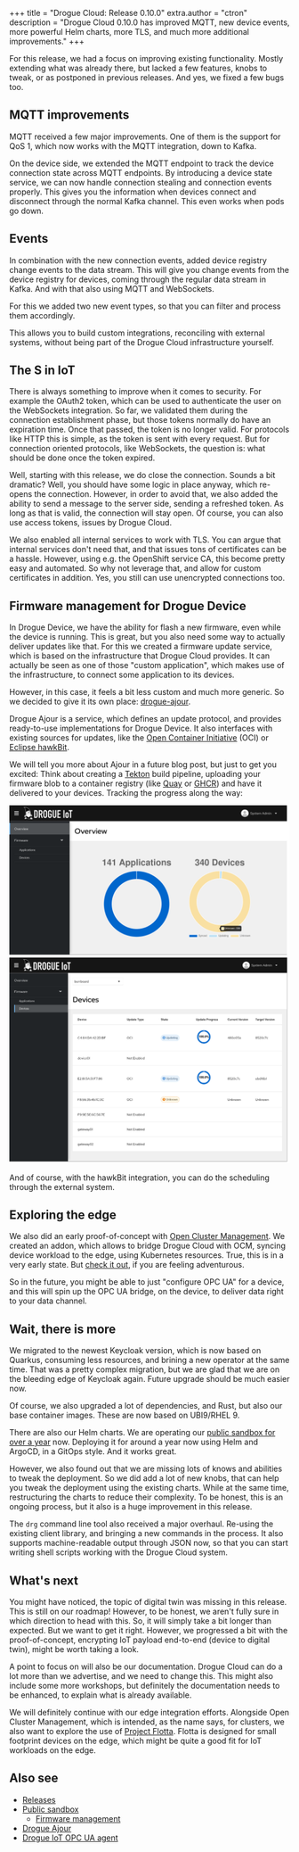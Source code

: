 +++
title = "Drogue Cloud: Release 0.10.0"
extra.author = "ctron"
description = "Drogue Cloud 0.10.0 has improved MQTT, new device events, more powerful Helm charts, more TLS, and much more additional improvements."
+++

For this release, we had a focus on improving existing functionality. Mostly extending what was already there, but
lacked a few features, knobs to tweak, or as postponed in previous releases. And yes, we fixed a few bugs too. 

<!-- more -->

## MQTT improvements

MQTT received a few major improvements. One of them is the support for QoS 1, which now works with the MQTT integration,
down to Kafka.

On the device side, we extended the MQTT endpoint to track the device connection state across MQTT endpoints. By
introducing a device state service, we can now handle connection stealing and connection events properly. This gives
you the information when devices connect and disconnect through the normal Kafka channel. This even works when pods
go down.

## Events

In combination with the new connection events, added device registry change events to the data stream. This will give
you change events from the device registry for devices, coming through the regular data stream in Kafka. And with that
also using MQTT and WebSockets.

For this we added two new event types, so that you can filter and process them accordingly.

This allows you to build custom integrations, reconciling with external systems, without being part of the Drogue Cloud
infrastructure yourself.

## The S in IoT

There is always something to improve when it comes to security. For example the OAuth2 token, which can be used to
authenticate the user on the WebSockets integration. So far, we validated them during the connection establishment phase,
but those tokens normally do have an expiration time. Once that passed, the token is no longer valid. For protocols like
HTTP this is simple, as the token is sent with every request. But for connection oriented protocols, like WebSockets,
the question is: what should be done once the token expired.

Well, starting with this release, we do close the connection. Sounds a bit dramatic? Well, you should have some logic
in place anyway, which re-opens the connection. However, in order to avoid that, we also added the ability to send
a message to the server side, sending a refreshed token. As long as that is valid, the connection will stay open. Of
course, you can also use access tokens, issues by Drogue Cloud.

We also enabled all internal services to work with TLS. You can argue that internal services don't need that, and that
issues tons of certificates can be a hassle. However, using e.g. the OpenShift service CA, this become pretty easy and
automated. So why not leverage that, and allow for custom certificates in addition. Yes, you still can use unencrypted
connections too.

## Firmware management for Drogue Device

In Drogue Device, we have the ability for flash a new firmware, even while the device is running. This is great, but
you also need some way to actually deliver updates like that. For this we created a firmware update service, which
is based on the infrastructure that Drogue Cloud provides. It can actually be seen as one of those "custom application",
which makes use of the infrastructure, to connect some application to its devices.

However, in this case, it feels a bit less custom and much more generic. So we decided to give it its own place:
[drogue-ajour](https://github.com/drogue-iot/drogue-ajour).

Drogue Ajour is a service, which defines an update protocol, and provides ready-to-use implementations for
Drogue Device. It also interfaces with existing sources for updates, like the
[Open Container Initiative](https://opencontainers.org/) (OCI) or [Eclipse hawkBit](https://www.eclipse.org/hawkbit/).

We will tell you more about Ajour in a future blog post, but just to get you excited: Think about creating a
[Tekton](https://tekton.dev/docs/concepts/overview/) build pipeline, uploading your firmware blob to a container
registry (like [Quay](https://quay.io/) or [GHCR](https://ghcr.io)) and have it delivered to your devices. Tracking
the progress along the way:

![Screenshot of the overview](ajour-1.png)
![Screenshot of the device list](ajour-2.png)

And of course, with the hawkBit integration, you can do the scheduling through the external system. 

## Exploring the edge

We also did an early proof-of-concept with [Open Cluster Management](https://open-cluster-management.io/). We created an
addon, which allows to bridge Drogue Cloud with OCM, syncing device workload to the edge, using Kubernetes resources.
True, this is in a very early state. But [check it out](https://github.com/ctron/drogue-cloud-ocm-addon), if you are
feeling adventurous.

So in the future, you might be able to just "configure OPC UA" for a device, and this will spin up the OPC UA bridge,
on the device, to deliver data right to your data channel.

## Wait, there is more

We migrated to the newest Keycloak version, which is now based on Quarkus, consuming less resources, and brining a new
operator at the same time. That was a pretty complex migration, but we are glad that we are on the bleeding edge of
Keycloak again. Future upgrade should be much easier now.

Of course, we also upgraded a lot of dependencies, and Rust, but also our base container images. These are now based
on UBI9/RHEL 9.

There are also our Helm charts. We are operating our [public sandbox for over a year](https://blog.drogue.io/release-030/)
now. Deploying it for around a year now using Helm and ArgoCD, in a GitOps style. And it works great.

However, we also found out that we are missing lots of knows and abilities to tweak the deployment. So we did add a lot
of new knobs, that can help you tweak the deployment using the existing charts. While at the same time, restructuring
the charts to reduce their complexity. To be honest, this is an ongoing process, but it also is a huge improvement in
this release.

The `drg` command line tool also received a major overhaul. Re-using the existing client library, and bringing a new
commands in the process. It also supports machine-readable output through JSON now, so that you can start writing shell
scripts working with the Drogue Cloud system.

## What's next

You might have noticed, the topic of digital twin was missing in this release. This is still on our roadmap! However,
to be honest, we aren't fully sure in which direction to head with this. So, it will simply take a bit longer than
expected. But we want to get it right. However, we progressed a bit with the proof-of-concept, encrypting IoT payload
end-to-end (device to digital twin), might be worth taking a look.

A point to focus on will also be our documentation. Drogue Cloud can do a lot more than we advertise, and we need to
change this. This might also include some more workshops, but definitely the documentation needs to be enhanced, to
explain what is already available.

We will definitely continue with our edge integration efforts. Alongside Open Cluster Management, which is intended, as
the name says, for clusters, we also want to explore the use of [Project Flotta](https://project-flotta.io/). Flotta
is designed for small footprint devices on the edge, which might be quite a good fit for IoT workloads on the edge.

## Also see

* [Releases](https://github.com/drogue-iot/drogue-cloud/releases)
* [Public sandbox](https://sandbox.drogue.cloud)
  * [Firmware management](https://firmware.sandbox.drogue.cloud)
* [Drogue Ajour](https://github.com/drogue-iot/drogue-ajour)
* [Drogue IoT OPC UA agent](https://github.com/drogue-iot/drogue-opcua-agent-rust)
